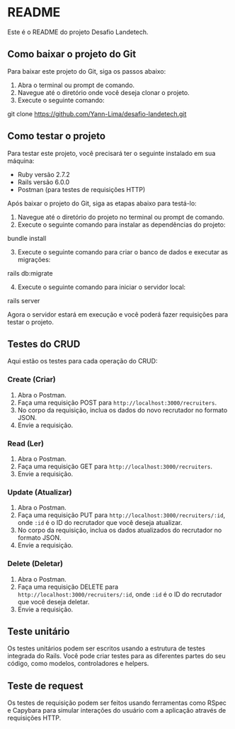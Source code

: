 # README

Este é o README do projeto Desafio Landetech.

## Como baixar o projeto do Git

Para baixar este projeto do Git, siga os passos abaixo:

1. Abra o terminal ou prompt de comando.
2. Navegue até o diretório onde você deseja clonar o projeto.
3. Execute o seguinte comando:

git clone https://github.com/Yann-Lima/desafio-landetech.git

## Como testar o projeto

Para testar este projeto, você precisará ter o seguinte instalado em sua máquina:

- Ruby versão 2.7.2
- Rails versão 6.0.0
- Postman (para testes de requisições HTTP)

Após baixar o projeto do Git, siga as etapas abaixo para testá-lo:

1. Navegue até o diretório do projeto no terminal ou prompt de comando.
2. Execute o seguinte comando para instalar as dependências do projeto:

bundle install


3. Execute o seguinte comando para criar o banco de dados e executar as migrações:

rails db:migrate

4. Execute o seguinte comando para iniciar o servidor local:

rails server


Agora o servidor estará em execução e você poderá fazer requisições para testar o projeto.

## Testes do CRUD

Aqui estão os testes para cada operação do CRUD:

### Create (Criar)

1. Abra o Postman.
2. Faça uma requisição POST para `http://localhost:3000/recruiters`.
3. No corpo da requisição, inclua os dados do novo recrutador no formato JSON.
4. Envie a requisição.

### Read (Ler)

1. Abra o Postman.
2. Faça uma requisição GET para `http://localhost:3000/recruiters`.
3. Envie a requisição.

### Update (Atualizar)

1. Abra o Postman.
2. Faça uma requisição PUT para `http://localhost:3000/recruiters/:id`, onde `:id` é o ID do recrutador que você deseja atualizar.
3. No corpo da requisição, inclua os dados atualizados do recrutador no formato JSON.
4. Envie a requisição.

### Delete (Deletar)

1. Abra o Postman.
2. Faça uma requisição DELETE para `http://localhost:3000/recruiters/:id`, onde `:id` é o ID do recrutador que você deseja deletar.
3. Envie a requisição.

## Teste unitário

Os testes unitários podem ser escritos usando a estrutura de testes integrada do Rails. Você pode criar testes para as diferentes partes do seu código, como modelos, controladores e helpers.

## Teste de request

Os testes de requisição podem ser feitos usando ferramentas como RSpec e Capybara para simular interações do usuário com a aplicação através de requisições HTTP.

